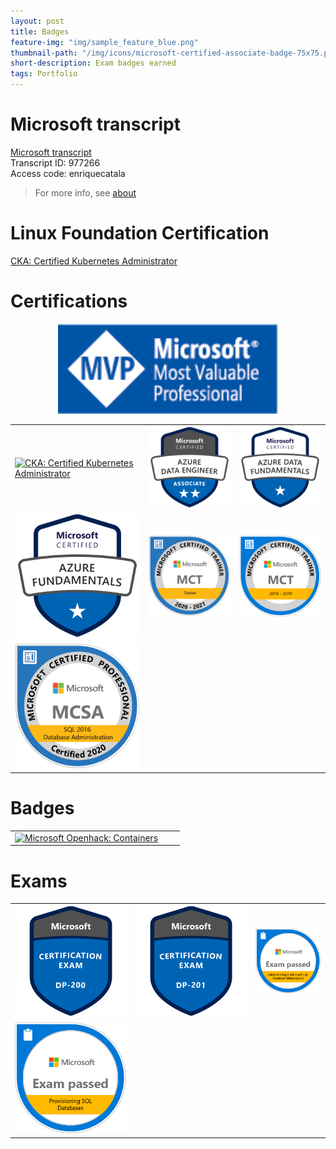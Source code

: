 ```yaml
---
layout: post
title: Badges
feature-img: "img/sample_feature_blue.png"
thumbnail-path: "/img/icons/microsoft-certified-associate-badge-75x75.png"
short-description: Exam badges earned
tags: Portfolio
---
```


# Microsoft transcript 

[Microsoft transcript](https://mcp.microsoft.com/Anonymous/Transcript/Validate) <br> Transcript ID: 977266<br> Access code: enriquecatala 
>For more info, see [about](/about)

# Linux Foundation Certification

[CKA: Certified Kubernetes Administrator](https://www.youracclaim.com/badges/0b17b446-3e58-4d13-aa0b-ded041a9260a/public_url)

# Certifications
<div style="text-align:center;">
<a href="https://mvp.microsoft.com/es-es/PublicProfile/5000312?fullName=Enrique%20Catala" target="_blank">
            <img src="https://github.com/enriquecatala/enriquecatala.github.io/blob/master/img/icons/MVP_Logo_horizontal.png?raw=true" 
                 alt="Microsoft DataPlatform MVP Enrique Catalá"
                 width ="70%" >
        </a>
</div>

<table>
<tbody>
  <tr>
    <td>
        <a href="https://www.youracclaim.com/badges/0b17b446-3e58-4d13-aa0b-ded041a9260a/public_url" target="_blank">
        <img src="https://images.youracclaim.com/size/340x340/images/8b8ed108-e77d-4396-ac59-2504583b9d54/cka_from_cncfsite__281_29.png" 
                 alt="CKA: Certified Kubernetes Administrator"
             >
        </a>
    </td>
    <td>
        <a href="https://docs.microsoft.com/en-us/learn/certifications/azure-data-engineer" target="_blank">
            <img src="https://github.com/enriquecatala/enriquecatala.github.io/blob/master/img/badgesearned/azure-data-engineer-associate-600x600.png?raw=true" 
                 alt="Microsoft Certified: Azure Data Engineer Associate" >
        </a>
    </td>   
     <td>
        <a href="https://docs.microsoft.com/en-us/learn/certifications/azure-data-fundamentals" target="_blank">
            <img src="https://github.com/enriquecatala/enriquecatala.github.io/blob/master/img/badgesearned/azure-data-fundamentals-600x600.png?raw=true" 
                 alt="Microsoft Certified: Azure Data Fundamentals" >
        </a>
    </td>
    </tr>
   <tr>
    <td>
        <a href="https://docs.microsoft.com/en-us/learn/certifications/azure-data-fundamentals" target="_blank">
            <img src="https://github.com/enriquecatala/enriquecatala.github.io/blob/master/img/badgesearned/azure-fundamentals-600x600.png?raw=true" 
                 alt="Microsoft Certified: Azure Fundamentals" >
        </a>
    </td>      
   <td>
        <a href="https://docs.microsoft.com/en-us/learn/certifications/mct-certification#requirements" target="_blank">
            <img src="https://github.com/enriquecatala/enriquecatala.github.io/blob/master/img/badgesearned/MCT-Microsoft%252BCertified%252BTrainer.png?raw=true" 
                 alt="Microsoft Certified Trainer 2020-2021" 
                 >
        </a> 
    </td>    
    <td>
        <a href="https://docs.microsoft.com/en-us/learn/certifications/mct-certification#requirements" target="_blank">
            <img src="https://github.com/enriquecatala/enriquecatala.github.io/blob/master/img/badgesearned/MCT-2018.png?raw=true" 
                 alt="Microsoft Certified Trainer 2018-2019" 
                 >
        </a>
    </td>
    </tr>  
  <tr>
    <td>
        <a href="https://docs.microsoft.com/en-us/learn/certifications/mcsa-sql2016-database-administration-certification" target="_blank">
            <img src="https://github.com/enriquecatala/enriquecatala.github.io/blob/master/img/badgesearned/MCSA-SQL%252B2016%252BDatabase%252BAdministration.png?raw=true" 
                 alt="MCSA SQL 2016 Database Administration" 
                 >
        </a>
    </td>
  </tr>
</tbody>
</table>

# Badges

<table style="height:100%">
<tbody>
  <tr>  
  <td>
        <a href="https://www.youracclaim.com/badges/d38df761-04ac-4552-ac58-3c890dc8a59d/linked_in" target="_blank">
            <img src="https://images.youracclaim.com/size/340x340/images/46faaece-34f2-45fa-af8f-12ecf2f0f9b3/Containers.png" 
                 alt="Microsoft Openhack: Containers">
        </a>
  </td>
  <td> </td>
  <td> </td>
  </tr>
</tbody>
</table>
 
# Exams

<table>
<tbody>
  <tr>
  <td>
        <a href="https://docs.microsoft.com/en-us/learn/certifications/exams/dp-200" target="_blank">
            <img src="https://github.com/enriquecatala/enriquecatala.github.io/blob/master/img/badgesearned/exam-dp200-600x600.png?raw=true" 
                 alt="Exam DP-200: Implementing an Azure Data Solution" >
        </a>
    </td>
    <td>
        <a href="https://docs.microsoft.com/en-us/learn/certifications/exams/dp-201" target="_blank">
            <img src="https://github.com/enriquecatala/enriquecatala.github.io/blob/master/img/badgesearned/exam-dp201-600x600.png?raw=true" 
                 alt="Exam DP-201: Designing an Azure Data Solution" >
        </a>
    </td>
    <td>
        <a href="https://docs.microsoft.com/en-us/learn/certifications/exams/70-764" target="_blank">
            <img src="https://github.com/enriquecatala/enriquecatala.github.io/blob/master/img/badgesearned/Exam%252BAdministering%252Ba%252BMicrosoft%252BSQL%252BDatabase%252BInfrastructure-01.png?raw=true" 
                 alt="Exam 70-764: Administering a SQL Database Infrastructure" >
        </a> 
    </td>
  </tr>  
  <tr>
    <td>
        <a href="https://docs.microsoft.com/en-us/learn/certifications/exams/70-765" target="_blank">
            <img src="https://github.com/enriquecatala/enriquecatala.github.io/blob/master/img/badgesearned/Provisioning%252BSQL%252BDatabases-01.png?raw=true" 
                 alt="Exam 70-765: Provisioning SQL Databases" >
        </a>
    </td>
    <td>
    </td>
  </tr>
</tbody>
</table>
 